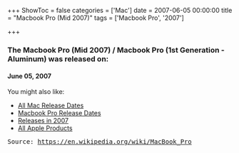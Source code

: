 +++
ShowToc = false
categories = ['Mac']
date = 2007-06-05 00:00:00
title = "Macbook Pro (Mid 2007)"
tags = ['Macbook Pro', '2007']

+++

### The Macbook Pro (Mid 2007) / Macbook Pro (1st Generation - Aluminum) was released on: 
#### June 05, 2007


<!--more-->


    
You might also like:

- [All Mac Release Dates](https://AppleReleaseDate.com/categories/mac/)
- [Macbook Pro Release Dates](https://AppleReleaseDate.com/tags/macbook-pro/)
- [Releases in 2007](https://AppleReleaseDate.com/tags/2007/)
- [All Apple Products](https://AppleReleaseDate.com/categories/)



<kbd> Source: https://en.wikipedia.org/wiki/MacBook_Pro</kbd>

